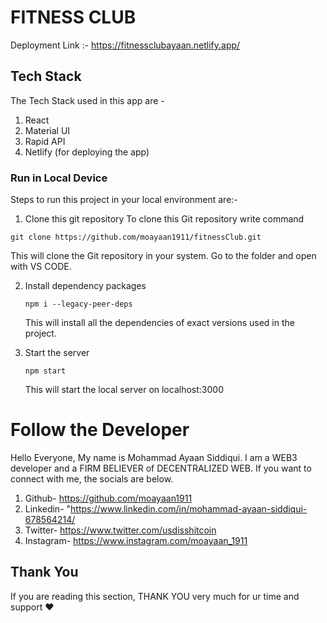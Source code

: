 # FITNESS CLUB

Deployment Link :- https://fitnessclubayaan.netlify.app/

## Tech Stack

The Tech Stack used in this app are -

1. React
2. Material UI
3. Rapid API
4. Netlify (for deploying the app)

### Run in Local Device

Steps to run this project in your local environment are:-

1. Clone this git repository
   To clone this Git repository write command

```
git clone https://github.com/moayaan1911/fitnessClub.git
``` 

This will clone the Git repository in your system. Go to the folder and open with VS CODE.

2. Install dependency packages

   ```
   npm i --legacy-peer-deps
   ```

   This will install all the dependencies of exact versions used in the project.

3. Start the server 
   ```
   npm start
   ```
   This will start the local server on localhost:3000

# Follow the Developer

Hello Everyone, My name is Mohammad Ayaan Siddiqui. I am a WEB3 developer and a FIRM BELIEVER of DECENTRALIZED WEB. If you want to connect with me, the socials are below.

1. Github- https://github.com/moayaan1911
2. Linkedin- "https://www.linkedin.com/in/mohammad-ayaan-siddiqui-678564214/
3. Twitter- https://www.twitter.com/usdisshitcoin
4. Instagram- https://www.instagram.com/moayaan_1911

## Thank You

If you are reading this section, THANK YOU very much for ur time and support ❤
